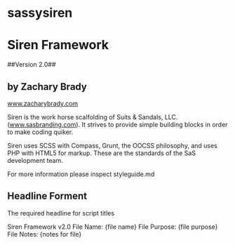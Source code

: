 sassysiren
==========

# Siren Framework # 
##Version 2.0##
## by Zachary Brady ##
www.zacharybrady.com

Siren is the work horse scalfolding of Suits & Sandals, LLC. (www.sasbranding.com). It strives to provide simple building blocks in order to make coding quiker. 

Siren uses SCSS with Compass, Grunt, the OOCSS philosophy, and uses PHP with HTML5 for markup. These are the standards of the SaS development team.

For more information please inspect styleguide.md


## Headline Forment
The required headline for script titles

Siren Framework v2.0
File Name: {file name}
File Purpose: {file purpose}
File Notes: {notes for file}



